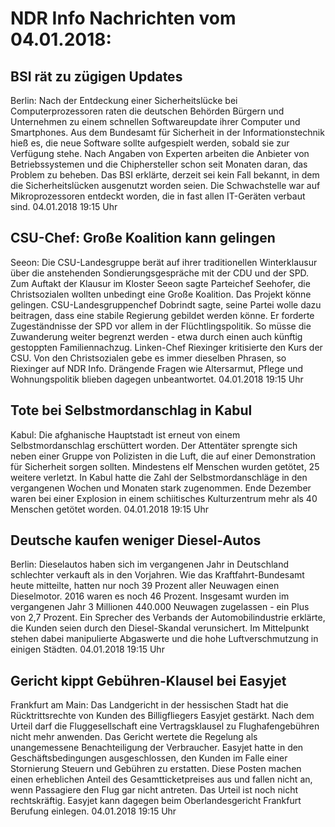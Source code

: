 # NDR Info Nachrichten vom 04.01.2018:


## BSI rät zu zügigen Updates
Berlin: Nach der Entdeckung einer Sicherheitslücke bei Computerprozessoren raten die deutschen Behörden Bürgern und Unternehmen zu einem schnellen Softwareupdate ihrer Computer und Smartphones. Aus dem Bundesamt für Sicherheit in der Informationstechnik hieß es, die neue Software sollte aufgespielt werden, sobald sie zur Verfügung stehe. Nach Angaben von Experten arbeiten die Anbieter von Betriebssystemen und die Chiphersteller schon seit Monaten daran, das Problem zu beheben. Das BSI erklärte, derzeit sei kein Fall bekannt, in dem die Sicherheitslücken ausgenutzt worden seien. Die Schwachstelle war auf Mikroprozessoren entdeckt worden, die in fast allen IT-Geräten verbaut sind. 04.01.2018 19:15 Uhr 

## CSU-Chef: Große Koalition kann gelingen
Seeon: Die CSU-Landesgruppe berät auf ihrer traditionellen Winterklausur über die anstehenden Sondierungsgespräche mit der CDU und der SPD. Zum Auftakt der Klausur im Kloster Seeon sagte Parteichef Seehofer, die Christsozialen wollten unbedingt eine Große Koalition. Das Projekt könne gelingen. CSU-Landesgruppenchef Dobrindt sagte, seine Partei wolle dazu beitragen, dass eine stabile Regierung gebildet werden könne. Er forderte Zugeständnisse der SPD vor allem in der Flüchtlingspolitik. So müsse die Zuwanderung weiter begrenzt werden - etwa durch einen auch künftig gestoppten Familiennachzug. Linken-Chef Riexinger kritisierte den Kurs der CSU. Von den Christsozialen gebe es immer dieselben Phrasen, so Riexinger auf NDR Info. Drängende Fragen wie Altersarmut, Pflege und Wohnungspolitik blieben dagegen unbeantwortet. 04.01.2018 19:15 Uhr 

## Tote bei Selbstmordanschlag in Kabul
Kabul: Die afghanische Hauptstadt ist erneut von einem Selbstmordanschlag erschüttert worden. Der Attentäter sprengte sich neben einer Gruppe von Polizisten in die Luft, die auf einer Demonstration für Sicherheit sorgen sollten. Mindestens elf Menschen wurden getötet, 25 weitere verletzt. In Kabul hatte die Zahl der Selbstmordanschläge in den vergangenen Wochen und Monaten stark zugenommen. Ende Dezember waren bei einer Explosion in einem schiitisches Kulturzentrum mehr als 40 Menschen getötet worden. 04.01.2018 19:15 Uhr 

## Deutsche kaufen weniger Diesel-Autos
Berlin: Dieselautos haben sich im vergangenen Jahr in Deutschland schlechter verkauft als in den Vorjahren. Wie das Kraftfahrt-Bundesamt heute mitteilte, hatten nur noch 39 Prozent aller Neuwagen einen Dieselmotor. 2016 waren es noch 46 Prozent. Insgesamt wurden im vergangenen Jahr 3 Millionen 440.000 Neuwagen zugelassen - ein Plus von 2,7 Prozent. Ein Sprecher des Verbands der Automobilindustrie erklärte, die Kunden seien durch den Diesel-Skandal verunsichert. Im Mittelpunkt stehen dabei manipulierte Abgaswerte und die hohe Luftverschmutzung in einigen Städten. 04.01.2018 19:15 Uhr 

## Gericht kippt Gebühren-Klausel bei Easyjet
Frankfurt am Main: Das Landgericht in der hessischen Stadt hat die Rücktrittsrechte von Kunden des Billigfliegers Easyjet gestärkt. Nach dem Urteil darf die Fluggesellschaft eine Vertragsklausel zu Flughafengebühren nicht mehr anwenden. Das Gericht wertete die Regelung als unangemessene Benachteiligung der Verbraucher. Easyjet hatte in den Geschäftsbedingungen ausgeschlossen, den Kunden im Falle einer Stornierung Steuern und Gebühren zu erstatten. Diese Posten machen einen erheblichen Anteil des Gesamtticketpreises aus und fallen nicht an, wenn Passagiere den Flug gar nicht antreten. Das Urteil ist noch nicht rechtskräftig. Easyjet kann dagegen beim Oberlandesgericht Frankfurt Berufung einlegen. 04.01.2018 19:15 Uhr 
